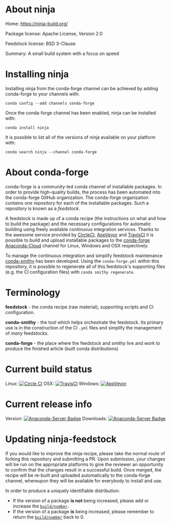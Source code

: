 About ninja
===========

Home: https://ninja-build.org/

Package license: Apache License, Version 2.0

Feedstock license: BSD 3-Clause

Summary: A small build system with a focus on speed



Installing ninja
================

Installing ninja from the conda-forge channel can be achieved by adding conda-forge to your channels with:

```
conda config --add channels conda-forge
```

Once the conda-forge channel has been enabled, ninja can be installed with:

```
conda install ninja
```

It is possible to list all of the versions of ninja available on your platform with:

```
conda search ninja --channel conda-forge
```


About conda-forge
=================

conda-forge is a community-led conda channel of installable packages.
In order to provide high-quality builds, the process has been automated into the
conda-forge GitHub organization. The conda-forge organization contains one repository 
for each of the installable packages. Such a repository is known as a *feedstock*.

A feedstock is made up of a conda recipe (the instructions on what and how to build
the package) and the necessary configurations for automatic building using freely
available continuous integration services. Thanks to the awesome service provided by
[CircleCI](https://circleci.com/), [AppVeyor](http://www.appveyor.com/)
and [TravisCI](https://travis-ci.org/) it is possible to build and upload installable
packages to the [conda-forge](https://anaconda.org/conda-forge)
[Anaconda-Cloud](http://docs.anaconda.org/) channel for Linux, Windows and OSX respectively.

To manage the continuous integration and simplify feedstock maintenance
[conda-smithy](http://github.com/conda-forge/conda-smithy) has been developed.
Using the ``conda-forge.yml`` within this repository, it is possible to regenerate all of
this feedstock's supporting files (e.g. the CI configuration files) with ``conda smithy regenerate``.


Terminology
===========

**feedstock** - the conda recipe (raw material), supporting scripts and CI configuration.

**conda-smithy** - the tool which helps orchestrate the feedstock.
                   Its primary use is in the construction of the CI ``.yml`` files
                   and simplify the management of *many* feedstocks.

**conda-forge** - the place where the feedstock and smithy live and work to
                  produce the finished article (built conda distributions)

Current build status
====================

Linux: [![Circle CI](https://circleci.com/gh/conda-forge/ninja-feedstock.svg?style=svg)](https://circleci.com/gh/conda-forge/ninja-feedstock)
OSX: [![TravisCI](https://travis-ci.org/conda-forge/ninja-feedstock.svg?branch=master)](https://travis-ci.org/conda-forge/ninja-feedstock) 
Windows: [![AppVeyor](https://ci.appveyor.com/api/projects/status/github/conda-forge/ninja-feedstock?svg=True)](https://ci.appveyor.com/project/conda-forge/ninja-feedstock/branch/master)

Current release info
====================
Version: [![Anaconda-Server Badge](https://anaconda.org/conda-forge/ninja/badges/version.svg)](https://anaconda.org/conda-forge/ninja)
Downloads: [![Anaconda-Server Badge](https://anaconda.org/conda-forge/ninja/badges/downloads.svg)](https://anaconda.org/conda-forge/ninja)


Updating ninja-feedstock
========================

If you would like to improve the ninja recipe, please take the normal
route of forking this repository and submitting a PR. Upon submission, your changes will
be run on the appropriate platforms to give the reviewer an opportunity to confirm that the
changes result in a successful build. Once merged, the recipe will be re-built and uploaded
automatically to the conda-forge channel, whereupon they will be available for everybody to
install and use.

In order to produce a uniquely identifiable distribution:
 * If the version of a package **is not** being increased, please add or increase
   the [``build/number``](http://conda.pydata.org/docs/building/meta-yaml.html#build-number-and-string). 
 * If the version of a package **is** being increased, please remember to return
   the [``build/number``](http://conda.pydata.org/docs/building/meta-yaml.html#build-number-and-string)
   back to 0.
